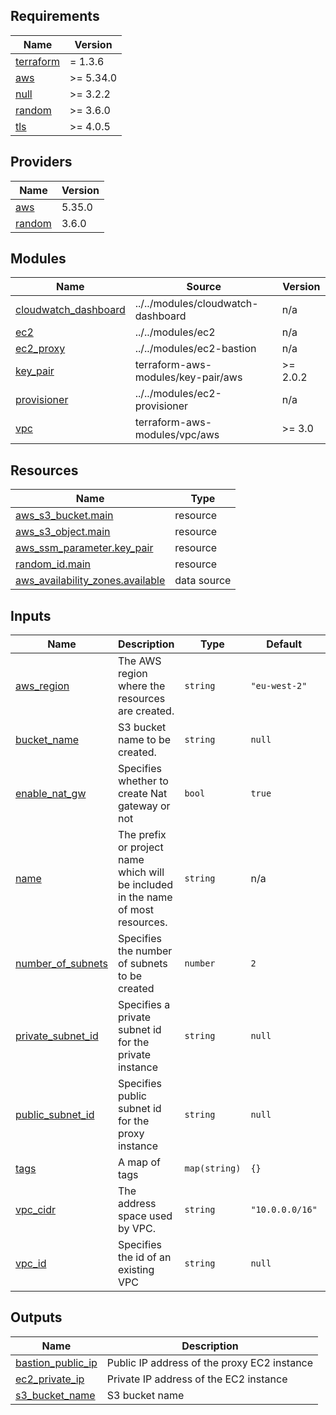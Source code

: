 ## Requirements

| Name | Version |
|------|---------|
| <a name="requirement_terraform"></a> [terraform](#requirement\_terraform) | = 1.3.6 |
| <a name="requirement_aws"></a> [aws](#requirement\_aws) | >= 5.34.0 |
| <a name="requirement_null"></a> [null](#requirement\_null) | >= 3.2.2 |
| <a name="requirement_random"></a> [random](#requirement\_random) | >= 3.6.0 |
| <a name="requirement_tls"></a> [tls](#requirement\_tls) | >= 4.0.5 |

## Providers

| Name | Version |
|------|---------|
| <a name="provider_aws"></a> [aws](#provider\_aws) | 5.35.0 |
| <a name="provider_random"></a> [random](#provider\_random) | 3.6.0 |

## Modules

| Name | Source | Version |
|------|--------|---------|
| <a name="module_cloudwatch_dashboard"></a> [cloudwatch\_dashboard](#module\_cloudwatch\_dashboard) | ../../modules/cloudwatch-dashboard | n/a |
| <a name="module_ec2"></a> [ec2](#module\_ec2) | ../../modules/ec2 | n/a |
| <a name="module_ec2_proxy"></a> [ec2\_proxy](#module\_ec2\_proxy) | ../../modules/ec2-bastion | n/a |
| <a name="module_key_pair"></a> [key\_pair](#module\_key\_pair) | terraform-aws-modules/key-pair/aws | >= 2.0.2 |
| <a name="module_provisioner"></a> [provisioner](#module\_provisioner) | ../../modules/ec2-provisioner | n/a |
| <a name="module_vpc"></a> [vpc](#module\_vpc) | terraform-aws-modules/vpc/aws | >= 3.0 |

## Resources

| Name | Type |
|------|------|
| [aws_s3_bucket.main](https://registry.terraform.io/providers/hashicorp/aws/latest/docs/resources/s3_bucket) | resource |
| [aws_s3_object.main](https://registry.terraform.io/providers/hashicorp/aws/latest/docs/resources/s3_object) | resource |
| [aws_ssm_parameter.key_pair](https://registry.terraform.io/providers/hashicorp/aws/latest/docs/resources/ssm_parameter) | resource |
| [random_id.main](https://registry.terraform.io/providers/hashicorp/random/latest/docs/resources/id) | resource |
| [aws_availability_zones.available](https://registry.terraform.io/providers/hashicorp/aws/latest/docs/data-sources/availability_zones) | data source |

## Inputs

| Name | Description | Type | Default | Required |
|------|-------------|------|---------|:--------:|
| <a name="input_aws_region"></a> [aws\_region](#input\_aws\_region) | The AWS region where the resources are created. | `string` | `"eu-west-2"` | no |
| <a name="input_bucket_name"></a> [bucket\_name](#input\_bucket\_name) | S3 bucket name to be created. | `string` | `null` | no |
| <a name="input_enable_nat_gw"></a> [enable\_nat\_gw](#input\_enable\_nat\_gw) | Specifies whether to create Nat gateway or not | `bool` | `true` | no |
| <a name="input_name"></a> [name](#input\_name) | The prefix or project name which will be included in the name of most resources. | `string` | n/a | yes |
| <a name="input_number_of_subnets"></a> [number\_of\_subnets](#input\_number\_of\_subnets) | Specifies the number of subnets to be created | `number` | `2` | no |
| <a name="input_private_subnet_id"></a> [private\_subnet\_id](#input\_private\_subnet\_id) | Specifies a private subnet id for the private instance | `string` | `null` | no |
| <a name="input_public_subnet_id"></a> [public\_subnet\_id](#input\_public\_subnet\_id) | Specifies public subnet id for the proxy instance | `string` | `null` | no |
| <a name="input_tags"></a> [tags](#input\_tags) | A map of tags | `map(string)` | `{}` | no |
| <a name="input_vpc_cidr"></a> [vpc\_cidr](#input\_vpc\_cidr) | The address space used by VPC. | `string` | `"10.0.0.0/16"` | no |
| <a name="input_vpc_id"></a> [vpc\_id](#input\_vpc\_id) | Specifies the id of an existing VPC | `string` | `null` | no |

## Outputs

| Name | Description |
|------|-------------|
| <a name="output_bastion_public_ip"></a> [bastion\_public\_ip](#output\_bastion\_public\_ip) | Public IP address of the proxy EC2 instance |
| <a name="output_ec2_private_ip"></a> [ec2\_private\_ip](#output\_ec2\_private\_ip) | Private IP address of the EC2 instance |
| <a name="output_s3_bucket_name"></a> [s3\_bucket\_name](#output\_s3\_bucket\_name) | S3 bucket name |
